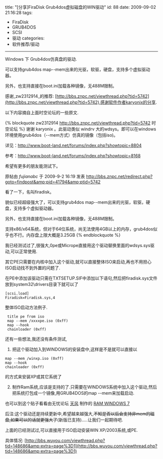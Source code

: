 title: "[分享]FiraDisk Grub4dos虚拟磁盘的WIN驱动"
id: 88
date: 2009-09-02 21:16:28
tags: 
- FiraDisk
- GRUB4DOS
- SCSI
- 驱动
categories: 
- 软件推荐/驱动
---


Windows 下 Grub4dos仿真盘的驱动.

可以支持grub4dos map--mem出来的光驱，软驱，硬盘，支持多个虚拟驱动器。

另外，也支持直接在boot.ini加载各种镜像，无488M限制。

感谢_zw2312914_的推荐: [http://bbs.znpc.net/viewthread.php?tid=5742](http://bbs.znpc.net/viewthread.php?tid=5742),感谢软件作者karyonix的分享.

以下内容摘自上面时空论坛的一些原文.

{% blockquote zw2312914 http://bbs.znpc.net/viewthread.php?tid=5742 时空论坛 %} 
 谢谢 karyonix 。此驱动类似 windrv 大的wdsys。即可以在windows环境使用grub4dos（--mem方式）仿真的镜像（包括iso)。
 
 详见：<http://www.boot-land.net/forums/index.php?showtopic=8804>
 
 参考：<http://www.boot-land.net/forums/index.php?showtopic=8168>
 
 希望有更多的朋友能测试下。
 
 原帖由 _fujianabc_ 于 2009-9-2 16:19 发表 <http://bbs.znpc.net/redirect.php?goto=findpost&amp;pid=41794&amp;ptid=5742>
 
 看了一下，名叫firadisk。
 
 貌似已经超级强大了，可以支持grub4dos map--mem出来的光驱，软驱，硬盘，支持多个虚拟驱动器。
 
 另外，也支持直接在boot.ini加载各种镜像，无488M限制。
 
 支持x86/x64系统，但对于64位系统，尚无法使用4GB以上的内存，grub4dos似乎也不行。内存盘上限大概是3.25GB
{% endblockquote %} 

我已经测试过了,很强大,0pe或Micrope直接用这个驱动替换里面的wdsys.sys驱动,可以正常使用.

其它PE只需要在内核中加入这个驱动,就可以直接整体ISO来启动,再也不用担心ISO启动找不到外置的问题了.

在PE中添加该驱动只需在TXTSETUP.SIF中添加以下语句,然后把firadisk.sys文件放到system32\drivers目录下就可以了
```
[scsi.load]
Firadisk=Firadisk.sys,4
```
整体ISO启动方法例子.
```
 title pe from iso
 map --mem /xxxxpe.iso (0xff)
 map --hook
 chainloader (0xff)
```
还有一些想法,我还没有条件测试,

1. 把这个驱动加入到WINDOWS的安装盘中,这样是不是就可以直接以
```
map --mem /winxp.iso (0xff)
map --hook
chainloader (0xff)
```
的方式来安装XP或其它系统了

2. 制作Ram系统,应该是支持的了.只需要在WINDOWS系统中加入这个驱动,然后把系统打包成一个镜像,用GRUB4DOS的map --mem来加载启动.

也可以到这个贴子看看由无忧论坛 [天风](http://bbs.wuyou.com/space.php?uid=40023) 制作的 [RAM WINDOWS 7](http://bbs.wuyou.com/viewthread.php?tid=148670)

后注:这个驱动还是持续更新中,希望越来越强大,~~不知是否以后会支持非mem的磁盘,如果可以的话就更强大了~~(新版已支持).....让我们一起期待吧.

上面的已经测试过,可以直接用于ISO启动安装WIN XP/2003系统,或PE.

具体情况: [http://bbs.wuyou.com/viewthread.php?tid=148686&amp;extra=page%3D1](http://bbs.wuyou.com/viewthread.php?tid=148686&amp;extra=page%3D1)